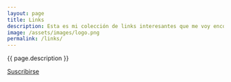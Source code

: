 ```yaml
---
layout: page
title: Links
description: Esta es mi colección de links interesantes que me voy encontrando navegando en Internet. Piensa en ellos como si fueran "retweets". La mayoría de los links son en inglés.
image: /assets/images/logo.png
permalink: /links/
---
```


<p class="text-center">{{ page.description }}</p>

<p class="text-center">
    <a class="btn btn-primary btn-sm" href="https://bg.raindrop.io/rss/public/50598757" rel="me noopener">
        <i class="fa-solid fa-rss"></i> Suscribirse
    </a>
</p>

<ul id="links"></ul>
